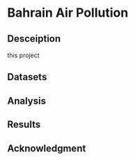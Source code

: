 # Bahrain Air Pollution
## Desceiption
this project 
## Datasets
## Analysis
## Results
## Acknowledgment
